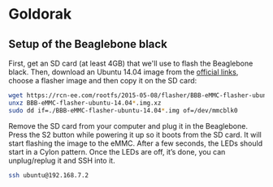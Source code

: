 # Goldorak

## Setup of the Beaglebone black

First, get an SD card (at least 4GB) that we'll use to flash the Beaglebone black.
Then, download an Ubuntu 14.04 image from the [official links](https://rcn-ee.com/rootfs/),
choose a flasher image and then copy it on the SD card:
```sh
wget https://rcn-ee.com/rootfs/2015-05-08/flasher/BBB-eMMC-flasher-ubuntu-14.04.3-console-armhf-2015-10-09-2gb.img.xz
unxz BBB-eMMC-flasher-ubuntu-14.04*.img.xz
sudo dd if=./BBB-eMMC-flasher-ubuntu-14.04*.img of=/dev/mmcblk0
```

Remove the SD card from your computer and plug it in the Beaglebone.
Press the S2 button while powering it up so it boots from the SD card.
It will start flashing the image to the eMMC.
After a few seconds, the LEDs should start in a Cylon pattern.
Once the LEDs are off, it’s done, you can unplug/replug it and SSH into it.
```sh
ssh ubuntu@192.168.7.2
```
